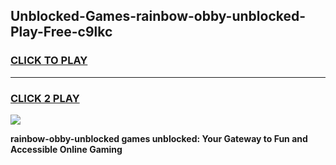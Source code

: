 
## Unblocked-Games-rainbow-obby-unblocked-Play-Free-c9lkc
<h3>
<a href="https://premium76.site?title=rainbow-obby-unblocked&ref=10A">CLICK TO PLAY</a></h3>
<hr>

<h3>
<a href="https://premium76.site?title=rainbow-obby-unblocked&ref=10A">CLICK 2 PLAY</a>
  
</h3>

<a href="https://premium76.site?title=rainbow-obby-unblocked&ref=10A"><img src="https://clearcache.store/games.png"></a>


**rainbow-obby-unblocked games unblocked: Your Gateway to Fun and Accessible Online Gaming**
